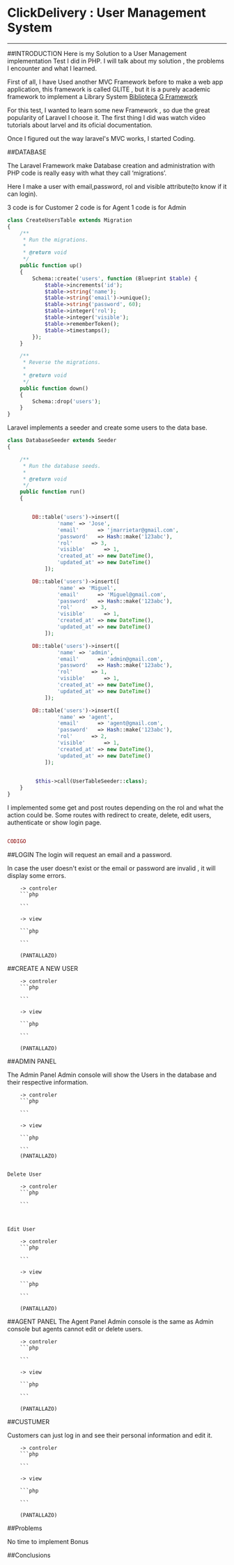 # ClickDelivery : User Management System 
---------------------- 

##INTRODUCTION 
Here is my  Solution to a User Management implementation Test I did in PHP.  I will talk about my solution , the problems  I encounter and what I learned. 

First of all, I have Used another MVC Framework before to make a web app application, this framework is called GLITE , but it is a purely academic framework to implement a Library System [Biblioteca](https://github.com/isaac9422/Diseno_Biblioteca) [G Framework](http://www.frameworkg.com)

For this test, I wanted to learn some new Framework , so due the great popularity of Laravel I choose it. The first thing I did was watch video tutorials about larvel and its oficial documentation. 

Once I figured out the way laravel's MVC works, I started Coding. 

##DATABASE

The Laravel Framework make Database creation and administration with PHP code is really easy with what they call ‘migrations’.

Here I make  a user with email,password, rol and visible attribute(to know if it can login).

3 code is for Customer
2 code is for Agent 
1 code is for Admin 

```php
class CreateUsersTable extends Migration
{
    /**
     * Run the migrations.
     *
     * @return void
     */
    public function up()
    {
        Schema::create('users', function (Blueprint $table) {
            $table->increments('id');
            $table->string('name');
            $table->string('email')->unique();
            $table->string('password', 60);
            $table->integer('rol');
            $table->integer('visible');
            $table->rememberToken();
            $table->timestamps();
        });
    }

    /**
     * Reverse the migrations.
     *
     * @return void
     */
    public function down()
    {
        Schema::drop('users');
    }
}
```

Laravel implements a seeder and create some users to the data base. 

```php
class DatabaseSeeder extends Seeder
{

    /**
     * Run the database seeds.
     *
     * @return void
     */
    public function run()
    {


 		DB::table('users')->insert([	
				'name' => 'Jose',
				'email'      => 'jmarrietar@gmail.com',
				'password'   => Hash::make('123abc'),
				'rol'      => 3,
				'visible'      => 1,
				'created_at' => new DateTime(),
				'updated_at' => new DateTime()
			]);

 		DB::table('users')->insert([	
				'name' => 'Miguel',
				'email'      => 'Miguel@gmail.com',
				'password'   => Hash::make('123abc'),
				'rol'      => 3,
				'visible'      => 1,
				'created_at' => new DateTime(),
				'updated_at' => new DateTime()
			]);

 		DB::table('users')->insert([	
				'name' => 'admin',
				'email'      => 'admin@gmail.com',
				'password'   => Hash::make('123abc'),
				'rol'      => 1,
				'visible'      => 1,
				'created_at' => new DateTime(),
				'updated_at' => new DateTime()
			]);

 		DB::table('users')->insert([	
				'name' => 'agent',
				'email'      => 'agent@gmail.com',
				'password'   => Hash::make('123abc'),
				'rol'      => 2,
				'visible'      => 1,
				'created_at' => new DateTime(),
				'updated_at' => new DateTime()
			]);
 		

         $this->call(UserTableSeeder::class);
    }
}


```


I implemented some get and post routes depending on the rol and what the action could be. Some routes with redirect to create, delete, edit users, authenticate or show login page. 

```php

CODIGO

```


##LOGIN
The login will request an email and a password. 

In case the user doesn't exist or the email or password are invalid , it will display some errors. 

		-> controler
		```php

		```
		
		-> view 

		```php

		```

		(PANTALLAZO)

##CREATE A NEW USER 

		-> controler
		```php

		```
		
		-> view 

		```php

		```

		(PANTALLAZO)


##ADMIN PANEL 

The Admin Panel Admin console will show the Users in the database and their respective information. 

		-> controler
		```php

		```
		
		-> view 

		```php

		```
		(PANTALLAZO)


	Delete User 

		-> controler
		```php

		```
		


	Edit User 

		-> controler
		```php

		```
		
		-> view 

		```php

		```

		(PANTALLAZO)

##AGENT PANEL 
The Agent Panel Admin console is the same as Admin console but agents cannot edit or delete users. 

		-> controler
		```php

		```
		
		-> view 

		```php

		```

		(PANTALLAZO)


##CUSTUMER

Customers can just log in and see their personal information and edit it. 

		-> controler
		```php

		```
		
		-> view 

		```php

		```

		(PANTALLAZO)


##Problems 

No time to implement Bonus

##Conclusions 

